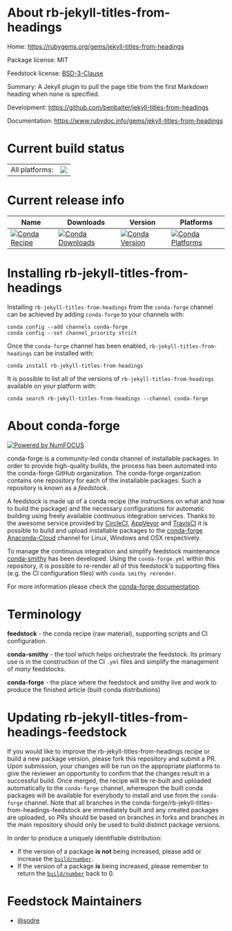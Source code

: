 About rb-jekyll-titles-from-headings
====================================

Home: https://rubygems.org/gems/jekyll-titles-from-headings

Package license: MIT

Feedstock license: [BSD-3-Clause](https://github.com/conda-forge/rb-jekyll-titles-from-headings-feedstock/blob/master/LICENSE.txt)

Summary: A Jekyll plugin to pull the page title from the first Markdown heading when none is specified.

Development: https://github.com/benbalter/jekyll-titles-from-headings

Documentation: https://www.rubydoc.info/gems/jekyll-titles-from-headings

Current build status
====================


<table><tr><td>All platforms:</td>
    <td>
      <a href="https://dev.azure.com/conda-forge/feedstock-builds/_build/latest?definitionId=7667&branchName=master">
        <img src="https://dev.azure.com/conda-forge/feedstock-builds/_apis/build/status/rb-jekyll-titles-from-headings-feedstock?branchName=master">
      </a>
    </td>
  </tr>
</table>

Current release info
====================

| Name | Downloads | Version | Platforms |
| --- | --- | --- | --- |
| [![Conda Recipe](https://img.shields.io/badge/recipe-rb--jekyll--titles--from--headings-green.svg)](https://anaconda.org/conda-forge/rb-jekyll-titles-from-headings) | [![Conda Downloads](https://img.shields.io/conda/dn/conda-forge/rb-jekyll-titles-from-headings.svg)](https://anaconda.org/conda-forge/rb-jekyll-titles-from-headings) | [![Conda Version](https://img.shields.io/conda/vn/conda-forge/rb-jekyll-titles-from-headings.svg)](https://anaconda.org/conda-forge/rb-jekyll-titles-from-headings) | [![Conda Platforms](https://img.shields.io/conda/pn/conda-forge/rb-jekyll-titles-from-headings.svg)](https://anaconda.org/conda-forge/rb-jekyll-titles-from-headings) |

Installing rb-jekyll-titles-from-headings
=========================================

Installing `rb-jekyll-titles-from-headings` from the `conda-forge` channel can be achieved by adding `conda-forge` to your channels with:

```
conda config --add channels conda-forge
conda config --set channel_priority strict
```

Once the `conda-forge` channel has been enabled, `rb-jekyll-titles-from-headings` can be installed with:

```
conda install rb-jekyll-titles-from-headings
```

It is possible to list all of the versions of `rb-jekyll-titles-from-headings` available on your platform with:

```
conda search rb-jekyll-titles-from-headings --channel conda-forge
```


About conda-forge
=================

[![Powered by
NumFOCUS](https://img.shields.io/badge/powered%20by-NumFOCUS-orange.svg?style=flat&colorA=E1523D&colorB=007D8A)](https://numfocus.org)

conda-forge is a community-led conda channel of installable packages.
In order to provide high-quality builds, the process has been automated into the
conda-forge GitHub organization. The conda-forge organization contains one repository
for each of the installable packages. Such a repository is known as a *feedstock*.

A feedstock is made up of a conda recipe (the instructions on what and how to build
the package) and the necessary configurations for automatic building using freely
available continuous integration services. Thanks to the awesome service provided by
[CircleCI](https://circleci.com/), [AppVeyor](https://www.appveyor.com/)
and [TravisCI](https://travis-ci.com/) it is possible to build and upload installable
packages to the [conda-forge](https://anaconda.org/conda-forge)
[Anaconda-Cloud](https://anaconda.org/) channel for Linux, Windows and OSX respectively.

To manage the continuous integration and simplify feedstock maintenance
[conda-smithy](https://github.com/conda-forge/conda-smithy) has been developed.
Using the ``conda-forge.yml`` within this repository, it is possible to re-render all of
this feedstock's supporting files (e.g. the CI configuration files) with ``conda smithy rerender``.

For more information please check the [conda-forge documentation](https://conda-forge.org/docs/).

Terminology
===========

**feedstock** - the conda recipe (raw material), supporting scripts and CI configuration.

**conda-smithy** - the tool which helps orchestrate the feedstock.
                   Its primary use is in the construction of the CI ``.yml`` files
                   and simplify the management of *many* feedstocks.

**conda-forge** - the place where the feedstock and smithy live and work to
                  produce the finished article (built conda distributions)


Updating rb-jekyll-titles-from-headings-feedstock
=================================================

If you would like to improve the rb-jekyll-titles-from-headings recipe or build a new
package version, please fork this repository and submit a PR. Upon submission,
your changes will be run on the appropriate platforms to give the reviewer an
opportunity to confirm that the changes result in a successful build. Once
merged, the recipe will be re-built and uploaded automatically to the
`conda-forge` channel, whereupon the built conda packages will be available for
everybody to install and use from the `conda-forge` channel.
Note that all branches in the conda-forge/rb-jekyll-titles-from-headings-feedstock are
immediately built and any created packages are uploaded, so PRs should be based
on branches in forks and branches in the main repository should only be used to
build distinct package versions.

In order to produce a uniquely identifiable distribution:
 * If the version of a package **is not** being increased, please add or increase
   the [``build/number``](https://docs.conda.io/projects/conda-build/en/latest/resources/define-metadata.html#build-number-and-string).
 * If the version of a package **is** being increased, please remember to return
   the [``build/number``](https://docs.conda.io/projects/conda-build/en/latest/resources/define-metadata.html#build-number-and-string)
   back to 0.

Feedstock Maintainers
=====================

* [@sodre](https://github.com/sodre/)

